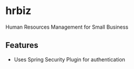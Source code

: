 # hrbiz
Human Resources Management for Small Business

## Features
* Uses Spring Security Plugin for authentication

